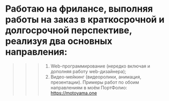 # Работаю на фрилансе, выполняя работы на заказ в краткосрочной и долгосрочной перспективе, реализуя два основных направления:
>>>1) Web-программирование (нередко включая и дополняя работу web-дизайнера);
>>>2) Видео-мейкинг (видеоролики, анимация, презентации).
Примеры работ по обоим направлениям в моём ПортФолио:
https://motoyama.one
